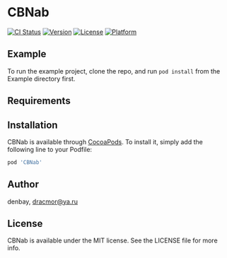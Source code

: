 # CBNab

[![CI Status](https://img.shields.io/travis/denbay/CBNab.svg?style=flat)](https://travis-ci.org/denbay/CBNab)
[![Version](https://img.shields.io/cocoapods/v/CBNab.svg?style=flat)](https://cocoapods.org/pods/CBNab)
[![License](https://img.shields.io/cocoapods/l/CBNab.svg?style=flat)](https://cocoapods.org/pods/CBNab)
[![Platform](https://img.shields.io/cocoapods/p/CBNab.svg?style=flat)](https://cocoapods.org/pods/CBNab)

## Example

To run the example project, clone the repo, and run `pod install` from the Example directory first.

## Requirements

## Installation

CBNab is available through [CocoaPods](https://cocoapods.org). To install
it, simply add the following line to your Podfile:

```ruby
pod 'CBNab'
```

## Author

denbay, dracmor@ya.ru

## License

CBNab is available under the MIT license. See the LICENSE file for more info.

